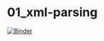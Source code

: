 # 01_xml-parsing
[![Binder](https://mybinder.org/badge_logo.svg)](https://mybinder.org/v2/gh/ikyriazi/01_xml-parsing/master)
